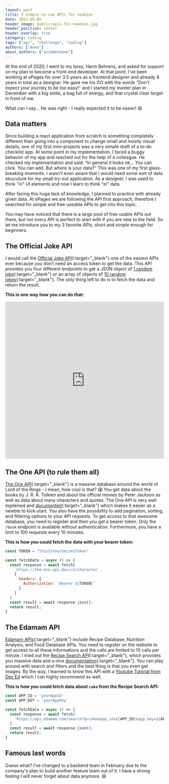 ```yaml
---
layout: post
title: 3 Simple-to-use APIs for newbies
date: 2021-05-05
header_image: public/apis-for-newbies.jpg
header_position: center
header_overlay: true
category: coding
tags: ["api", "challenge", "coding"]
authors: ["Anne"]
about_authors: ["azimmermann"]
---
```


At the end of 2020, I went to my boss, Harm Behrens, and asked for support on my plan to become a front-end developer. 
At that point, I've been working at ePages for over 3.5 years as a frontend designer and already 8 years in total as a designer. 
He gave me his GO with the words “Don't expect your journey to be too easy!“ and I started my master plan in December with a big smile, a bag full of energy, and that crystal clear target in front of me.

What can I say... He was right - I really expected it to be easier! 😄

## Data matters

Since building a react application from scratch is something completely different than going into a component to change small and mostly visual details, one of my first mini-projects was a very simple draft of a to-do checklist app. 
At some point in my implementation, I faced a buggy behavior of my app and reached out for the help of a colleague. 
He checked my implementation and said: 
“In general it looks ok… You can click. You can add. But where is your data?“ 
This was one of my first glass-breaking moments. I wasn't even aware that I would need some sort of data strucuture for my small try-out application.
As a designer, I was used to think "in" UI elements and now I learn to think "in" data.

After facing this huge lack of knowledge, I planned to practice with already given data. 
At ePages we are following the API first approach, therefore I searched for simple and free useable APIs to get into this topic.

You may have noticed that there is a large pool of free usable APIs out there, but not every API is perfect to start with if you are new to the field. 
So let me introduce you to my 3 favorite APIs, short and simple enough for beginners.

## The Official Joke API

I would call the [Official Joke API](https://official-joke-api.appspot.com/){:target="_blank"} one of the easiest APIs ever because you don’t need an access token to get the data. 
This API provides you four different endpoints to get a JSON object of [1 random joke](https://official-joke-api.appspot.com/jokes/random){:target="_blank"} or an array of objects of [10 random jokes](https://official-joke-api.appspot.com/jokes/ten){:target="_blank"}. 
The only thing left to do is to fetch the data and return the result.

**This is one way how you can do that:**

<iframe src="https://codesandbox.io/embed/fetch-data-from-api-b6vr3?fontsize=14&module=%2Fsrc%2FJokeList.tsx&theme=dark"
    style="width:100%; height:500px; border:0; border-radius: 4px; overflow:hidden;"
    title="Fetch data from API"
    allow="accelerometer; ambient-light-sensor; camera; encrypted-media; geolocation; gyroscope; hid; microphone; midi; payment; usb; vr; xr-spatial-tracking"
    sandbox="allow-forms allow-modals allow-popups allow-presentation allow-same-origin allow-scripts"
></iframe>

## The One API (to rule them all)

[The One API](https://the-one-api.dev/){:target="_blank"} is a massive database around the world of Lord of the Rings - I mean, how cool is that? 😱 
You get data about the books by J. R. R. Tolkien and about the official movies by Peter Jackson as well as data about many characters and quotes. 
The One API is very well explained and [documented](https://the-one-api.dev/documentation){:target="_blank"} which makes it easier as a newbie to kick-start. 
You also have the possibility to add pagination, sorting, and filtering options to your API requests. 
To get access to that awesome database, you need to register and then you get a bearer token. 
Only the `/book` endpoint is available without authentication. 
Furthermore, you have a limit to 100 requests every 10 minutes.

**This is how you could fetch the data with your bearer token:**

```js
const TOKEN = "thisIsYourSecretToken"

const fetchData = async () => {
  const response = await fetch(
    `https://the-one-api.dev/v2/character`,
    {
      headers: {
        Authorization: `Bearer ${TOKEN}`
      }
    }
  )
  const result = await response.json();
  return result;
}
```

## The Edamam API

[Edamam APIs](https://developer.edamam.com/){:target="_blank"} include Recipe Database, Nutrition Analysis, and Food Database APIs. 
You need to register on the website to get access to all these informations and the calls are limited to 10 calls per minute. 
I tried out the [Recipe Search API](https://developer.edamam.com/edamam-recipe-api){:target="_blank"}, which provides you massive data and a nice [documentation](https://developer.edamam.com/edamam-docs-recipe-api){:target="_blank"}. 
You can play around with search and filters and the best thing is that you even get images. 
By the way, I learned to know this API with a [Youtube Tutorial from Dev Ed](https://www.youtube.com/watch?v=U9T6YkEDkMo&ab_channel=DevEd) which I can highly recommend as well.

**This is how you could fetch data about `cake` from the Recipe Search API:**

```js
const APP_ID = 'yourAppId'
const APP_KEY = 'yourAppKey'

const fetchData = async () => {
  const response = await fetch(
    `https://api.edamam.com/search?q=cake&app_id=${APP_ID}&app_key=${APP_KEY}`
  )
  const result = await response.json();
  return result;
}
```

## Famous last words

Guess what? 
I've changed to a backend team in February due to the company's plan to build another feature team out of it. 
I have a strong feeling I will never forget about data anymore. 😄